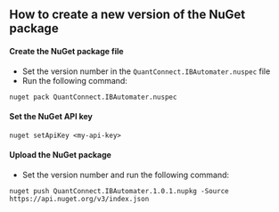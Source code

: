 ## How to create a new version of the NuGet package

#### Create the NuGet package file

- Set the version number in the `QuantConnect.IBAutomater.nuspec` file
- Run the following command:
```
nuget pack QuantConnect.IBAutomater.nuspec
```

#### Set the NuGet API key

```
nuget setApiKey <my-api-key>
```

#### Upload the NuGet package

- Set the version number and run the following command:
```
nuget push QuantConnect.IBAutomater.1.0.1.nupkg -Source https://api.nuget.org/v3/index.json
```